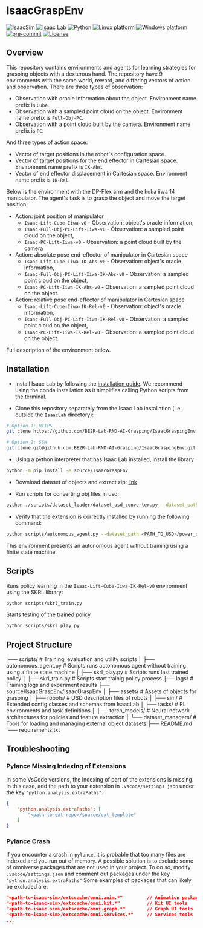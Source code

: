 # IsaacGraspEnv

[![IsaacSim](https://img.shields.io/badge/IsaacSim-4.5.0-silver.svg)](https://docs.omniverse.nvidia.com/isaacsim/latest/overview.html)
[![Isaac Lab](https://img.shields.io/badge/IsaacLab-2.0.0-silver)](https://isaac-sim.github.io/IsaacLab)
[![Python](https://img.shields.io/badge/python-3.10-blue.svg)](https://docs.python.org/3/whatsnew/3.10.html)
[![Linux platform](https://img.shields.io/badge/platform-linux--64-orange.svg)](https://releases.ubuntu.com/20.04/)
[![Windows platform](https://img.shields.io/badge/platform-windows--64-orange.svg)](https://www.microsoft.com/en-us/)
[![pre-commit](https://img.shields.io/badge/pre--commit-enabled-brightgreen?logo=pre-commit&logoColor=white)](https://pre-commit.com/)
[![License](https://img.shields.io/badge/license-MIT-yellow.svg)](https://opensource.org/license/mit)

## Overview

This repository contains environments and agents for learning strategies for grasping objects with a dexterous hand. The repository have 9 environments with the same world, reward, and differing vectors of action and observation.
There are three types of observation:
- Observation with oracle information about the object. Environment name prefix is `Cube`.
- Observation with a sampled point cloud on the object. Environment name prefix is `Full-Obj-PC`.
- Observation with a point cloud built by the camera. Environment name prefix is `PC`.

And three types of action space:
- Vector of target positions in the robot's configuration space.
- Vector of target positions for the end effector in Cartesian space. Environment name prefix is `IK-Abs`.
- Vector of end effector displacement in Cartesian space. Environment name prefix is `IK-Rel`.

Below is the environment with the DP-Flex arm and the kuka iiwa 14 manipulator. The agent's task is to grasp the object and move the target position:

- Action: joint position of manipulator
    - `Isaac-Lift-Cube-Iiwa-v0` - Observation: object's oracle information,
    - `Isaac-Full-Obj-PC-Lift-Iiwa-v0` - Observation: a sampled point cloud on the object, 
    - `Isaac-PC-Lift-Iiwa-v0` - Observation: a point cloud built by the camera
- Action: absolute pose end-effector of manipulator in Cartesian space
    - `Isaac-Lift-Cube-Iiwa-IK-Abs-v0` - Observation: object's oracle information,
    - `Isaac-Full-Obj-PC-Lift-Iiwa-IK-Abs-v0` - Observation: a sampled point cloud on the object, 
    - `Isaac-PC-Lift-Iiwa-IK-Abs-v0` - Observation: a sampled point cloud on the object.
- Action: relative pose end-effector of manipulator in Cartesian space
    - `Isaac-Lift-Cube-Iiwa-IK-Rel-v0` - Observation: object's oracle information,
    - `Isaac-Full-Obj-PC-Lift-Iiwa-IK-Rel-v0` - Observation: a sampled point cloud on the object, 
    - `Isaac-PC-Lift-Iiwa-IK-Rel-v0` - Observation: a sampled point cloud on the object.

Full description of the environment below.

## Installation

- Install Isaac Lab by following the [installation guide](https://isaac-sim.github.io/IsaacLab/main/source/setup/installation/index.html). We recommend using the conda installation as it simplifies calling Python scripts from the terminal.

- Clone this repository separately from the Isaac Lab installation (i.e. outside the `IsaacLab` directory):

```bash
# Option 1: HTTPS
git clone https://github.com/BE2R-Lab-RND-AI-Grasping/IsaacGraspingEnv.git

# Option 2: SSH
git clone git@github.com:BE2R-Lab-RND-AI-Grasping/IsaacGraspingEnv.git
```

- Using a python interpreter that has Isaac Lab installed, install the library

```bash
python -m pip install -e source/IsaacGraspEnv
```

- Download dataset of objects and extract zip: [link](https://disk.yandex.ru/d/NPZwTWIzPU2gvg)

- Run scripts for converting obj files in usd:

```bash
python ./scripts/dataset_loader/dataset_usd_converter.py --dataset_path <PATH_TO_DATASET> --name_point_cloud point_cloud_colorless.ply --obj_file_name object_convex_decomposition_meter_unit.obj --path_usd <PATH_TO_USD>
```

- Verify that the extension is correctly installed by running the following command:

```bash
python scripts/autonomous_agent.py --dataset_path <PATH_TO_USD>/power_drills --model_filter "1, 5"
```
This environment presents an autonomous agent without training using a finite state machine.

## Scripts

Runs policy learning in the `Isaac-Lift-Cube-Iiwa-IK-Rel-v0` environment using the SKRL library:

```bash
python scripts/skrl_train.py
```
Starts testing of the trained policy

```bash
python scripts/skrl_play.py
```

## Project Structure

├── scripts/                # Training, evaluation and utility scripts
│   ├── autonomous_agent.py # Scripts runs autonomous agent without training using a finite state machine
│   ├── skrl_play.py        # Scripts runs last trained policy
│   ├── skrl_train.py       # Scripts start trainig policy process
├── logs/                   # Training logs and experiment results
├── source/IsaacGraspEnv/IsaacGraspEnv
│   ├── assets/             # Assets of objects for grasping
│   ├── robots/             # USD description files of robots
│   ├── sim/                # Extended config classes and schemas from IsaacLab
│   ├── tasks/              # RL environments and task definitions
│   ├── torch_models/       # Neural network architectures for policies and feature extraction
│   └── dataset_managers/   # Tools for loading and managing external object datasets
├── README.md
└── requirements.txt

## Troubleshooting

### Pylance Missing Indexing of Extensions

In some VsCode versions, the indexing of part of the extensions is missing. In this case, add the path to your extension in `.vscode/settings.json` under the key `"python.analysis.extraPaths"`.

```json
{
    "python.analysis.extraPaths": [
        "<path-to-ext-repo>/source/ext_template"
    ]
}
```

### Pylance Crash

If you encounter a crash in `pylance`, it is probable that too many files are indexed and you run out of memory.
A possible solution is to exclude some of omniverse packages that are not used in your project.
To do so, modify `.vscode/settings.json` and comment out packages under the key `"python.analysis.extraPaths"`
Some examples of packages that can likely be excluded are:

```json
"<path-to-isaac-sim>/extscache/omni.anim.*"         // Animation packages
"<path-to-isaac-sim>/extscache/omni.kit.*"          // Kit UI tools
"<path-to-isaac-sim>/extscache/omni.graph.*"        // Graph UI tools
"<path-to-isaac-sim>/extscache/omni.services.*"     // Services tools
...
```
